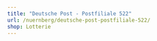 ```yaml
---
title: "Deutsche Post - Postfiliale 522"
url: /nuernberg/deutsche-post-postfiliale-522/
shop: Lotterie
---
```

